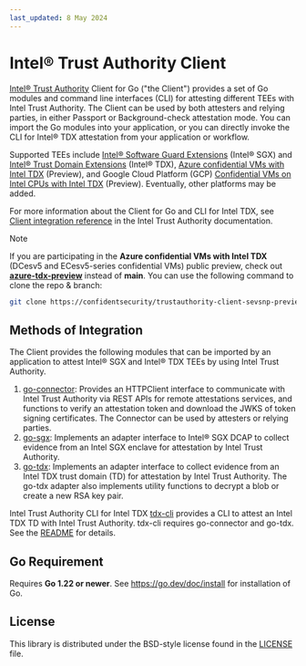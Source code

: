 ```yaml
---
last_updated: 8 May 2024
---
```


# Intel® Trust Authority Client

[Intel® Trust Authority](https://www.intel.com/content/www/us/en/security/trust-authority.html) Client for Go ("the Client") provides a set of Go modules and command line interfaces (CLI) for attesting different TEEs with Intel Trust Authority. The Client can be used by both attesters and relying parties, in either Passport or Background-check attestation mode. You can import the Go modules into your application, or you can directly invoke the CLI for Intel® TDX attestation from your application or workflow.

Supported TEEs include [Intel® Software Guard Extensions](https://www.intel.com/content/www/us/en/products/docs/accelerator-engines/software-guard-extensions.html) (Intel® SGX) and [Intel® Trust Domain Extensions](https://www.intel.com/content/www/us/en/developer/tools/trust-domain-extensions/overview.html) (Intel® TDX), [Azure confidential VMs with Intel TDX](https://azure.microsoft.com/en-us/updates/confidential-vms-with-intel-tdx-dcesv5-ecesv5-public-preview/) (Preview), and Google Cloud Platform (GCP) [Confidential VMs on Intel CPUs with Intel TDX](https://cloud.google.com/blog/products/identity-security/confidential-vms-on-intel-cpus-your-datas-new-intelligent-defense) (Preview). Eventually, other platforms may be added. 

For more information about the Client for Go and CLI for Intel TDX, see [Client integration reference](https://docs.trustauthority.intel.com/main/articles/integrate-overview.html) in the Intel Trust Authority documentation.

> [!NOTE]  
> If you are participating in the **Azure confidential VMs with Intel TDX** (DCesv5 and ECesv5-series confidential VMs) public preview, check out [**azure-tdx-preview**](https://confidentsecurity/trustauthority-client-sevsnp-preview-for-go/tree/azure-tdx-preview) instead of **main**. You can use the following command to clone the repo & branch:
> ```sh
> git clone https://confidentsecurity/trustauthority-client-sevsnp-preview-for-go client -b azure-tdx-preview
> ```

## Methods of Integration

The Client provides the following modules that can be imported by an application to attest Intel® SGX and Intel® TDX TEEs by using Intel Trust Authority. 

1. [go-connector](./go-connector): Provides an HTTPClient interface to communicate with Intel Trust Authority via REST APIs for remote attestations services, and functions to verify an attestation token and download the JWKS of token signing certificates. The Connector can be used by attesters or relying parties.
1. [go-sgx](./go-sgx): Implements an adapter interface to Intel® SGX DCAP to collect evidence from an Intel SGX enclave for attestation by Intel Trust Authority. 
1. [go-tdx](./go-tdx): Implements an adapter interface to collect evidence from an Intel TDX trust domain (TD) for attestation by Intel Trust Authority. The go-tdx adapter also implements utility functions to decrypt a blob or create a new RSA key pair. 

Intel Trust Authority CLI for Intel TDX [tdx-cli](./tdx-cli) provides a CLI to attest an Intel TDX TD with Intel Trust Authority. tdx-cli requires go-connector and go-tdx. See the [README](./tdx-cli/README.md) for details.

## Go Requirement

Requires **Go 1.22 or newer**. See https://go.dev/doc/install for installation of Go.

## License

This library is distributed under the BSD-style license found in the [LICENSE](./LICENSE)
file.

